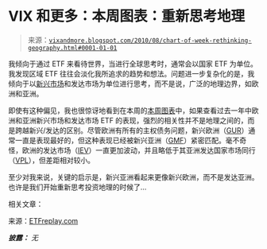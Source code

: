 <!--yml

分类：未分类

日期：2024-05-18 17:04:31

-->

# VIX 和更多：本周图表：重新思考地理

> 来源：[`vixandmore.blogspot.com/2010/08/chart-of-week-rethinking-geography.html#0001-01-01`](http://vixandmore.blogspot.com/2010/08/chart-of-week-rethinking-geography.html#0001-01-01)

我倾向于通过 ETF 来看待世界，当进行全球思考时，通常会以国家 ETF 为单位。我发现区域 ETF 往往会淡化我所追求的趋势和想法。问题进一步复杂化的是，我倾向于以[新兴市场](http://vixandmore.blogspot.com/search/label/emerging%20markets)和发达市场为单位进行思考，而不是说，广泛的地理边界，如欧洲和亚洲。

即使有这种偏见，我也很惊讶地看到在本周的[本周图表](http://vixandmore.blogspot.com/search/label/chart%20of%20the%20week)中，如果查看过去一年中欧洲和亚洲新兴市场和发达市场 ETF 的表现，强烈的相关性并不是地理之间的，而是跨越新兴/发达的区别。尽管欧洲有所有的主权债务问题，新兴欧洲（[GUR](http://vixandmore.blogspot.com/search/label/GUR)）通常一直是表现最好的，但这种表现已经被新兴亚洲（[GMF](http://vixandmore.blogspot.com/search/label/GMF)）紧密匹配。毫不奇怪，欧洲的发达市场（[IEV](http://vixandmore.blogspot.com/search/label/IEV)）一直更加波动，并且略低于其亚洲发达国家市场同行（[VPL](http://vixandmore.blogspot.com/search/label/VPL)），但差距相对较小。

至少对我来说，关键的启示是，新兴亚洲看起来更像新兴欧洲，而不是发达亚洲。也许是我们开始重新思考投资地理的时候了…

相关文章：

来源：[ETFreplay.com](http://vixandmore.blogspot.com/search/label/source:ETFreplay.com)

***披露：*** *无*
